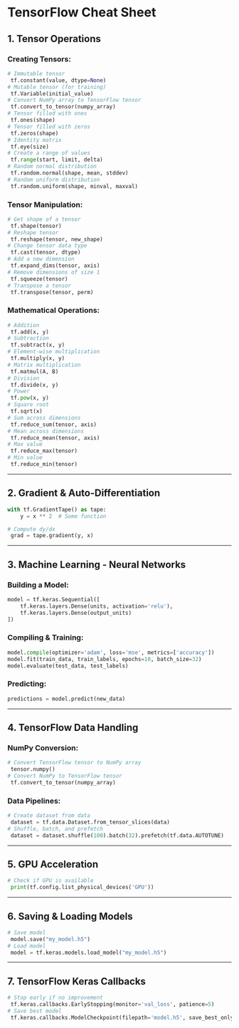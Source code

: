 # TensorFlow Cheat Sheet

## **1. Tensor Operations**

### Creating Tensors:

```python
# Immutable tensor
 tf.constant(value, dtype=None)
# Mutable tensor (for training)
 tf.Variable(initial_value)
# Convert NumPy array to TensorFlow tensor
 tf.convert_to_tensor(numpy_array)
# Tensor filled with ones
 tf.ones(shape)
# Tensor filled with zeros
 tf.zeros(shape)
# Identity matrix
 tf.eye(size)
# Create a range of values
 tf.range(start, limit, delta)
# Random normal distribution
 tf.random.normal(shape, mean, stddev)
# Random uniform distribution
 tf.random.uniform(shape, minval, maxval)
```

### Tensor Manipulation:

```python
# Get shape of a tensor
 tf.shape(tensor)
# Reshape tensor
 tf.reshape(tensor, new_shape)
# Change tensor data type
 tf.cast(tensor, dtype)
# Add a new dimension
 tf.expand_dims(tensor, axis)
# Remove dimensions of size 1
 tf.squeeze(tensor)
# Transpose a tensor
 tf.transpose(tensor, perm)
```

### Mathematical Operations:

```python
# Addition
 tf.add(x, y)
# Subtraction
 tf.subtract(x, y)
# Element-wise multiplication
 tf.multiply(x, y)
# Matrix multiplication
 tf.matmul(A, B)
# Division
 tf.divide(x, y)
# Power
 tf.pow(x, y)
# Square root
 tf.sqrt(x)
# Sum across dimensions
 tf.reduce_sum(tensor, axis)
# Mean across dimensions
 tf.reduce_mean(tensor, axis)
# Max value
 tf.reduce_max(tensor)
# Min value
 tf.reduce_min(tensor)
```

---

## **2. Gradient & Auto-Differentiation**

```python
with tf.GradientTape() as tape:
    y = x ** 2  # Some function

# Compute dy/dx
 grad = tape.gradient(y, x)
```

---

## **3. Machine Learning - Neural Networks**

### Building a Model:

```python
model = tf.keras.Sequential([
    tf.keras.layers.Dense(units, activation='relu'),
    tf.keras.layers.Dense(output_units)
])
```

### Compiling & Training:

```python
model.compile(optimizer='adam', loss='mse', metrics=['accuracy'])
model.fit(train_data, train_labels, epochs=10, batch_size=32)
model.evaluate(test_data, test_labels)
```

### Predicting:

```python
predictions = model.predict(new_data)
```

---

## **4. TensorFlow Data Handling**

### NumPy Conversion:

```python
# Convert TensorFlow tensor to NumPy array
 tensor.numpy()
# Convert NumPy to TensorFlow tensor
 tf.convert_to_tensor(numpy_array)
```

### Data Pipelines:

```python
# Create dataset from data
 dataset = tf.data.Dataset.from_tensor_slices(data)
# Shuffle, batch, and prefetch
 dataset = dataset.shuffle(100).batch(32).prefetch(tf.data.AUTOTUNE)
```

---

## **5. GPU Acceleration**

```python
# Check if GPU is available
 print(tf.config.list_physical_devices('GPU'))
```

---

## **6. Saving & Loading Models**

```python
# Save model
 model.save("my_model.h5")
# Load model
 model = tf.keras.models.load_model("my_model.h5")
```

---

## **7. TensorFlow Keras Callbacks**

```python
# Stop early if no improvement
 tf.keras.callbacks.EarlyStopping(monitor='val_loss', patience=5)
# Save best model
 tf.keras.callbacks.ModelCheckpoint(filepath='model.h5', save_best_only=True)
```
